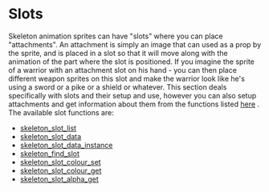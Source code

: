 # Slots

Skeleton animation sprites can have "slots" where you can place
"attachments". An attachment is simply an image that can used as a
prop by the sprite, and is placed in a slot so that it will move along
with the animation of the part where the slot is positioned. If you
imagine the sprite of a warrior with an attachment slot on his hand -
you can then place different weapon sprites on this slot and make the
warrior look like he's using a sword or a pike or a shield or whatever.
This section deals specifically with slots and their setup and use,
however you can also setup attachments and get information about them
from the functions listed [here](../Attachments/Attachments) . The
available slot functions are:

-   [skeleton_slot_list](skeleton_slot_list)
-   [skeleton_slot_data](skeleton_slot_data)
-   [skeleton_slot_data_instance](skeleton_slot_data_instance)
-   [skeleton_find_slot](skeleton_find_slot)
-   [skeleton_slot_colour_set](skeleton_slot_colour_set)
-   [skeleton_slot_colour_get](skeleton_slot_colour_get)
-   [skeleton_slot_alpha_get](skeleton_slot_alpha_get)
